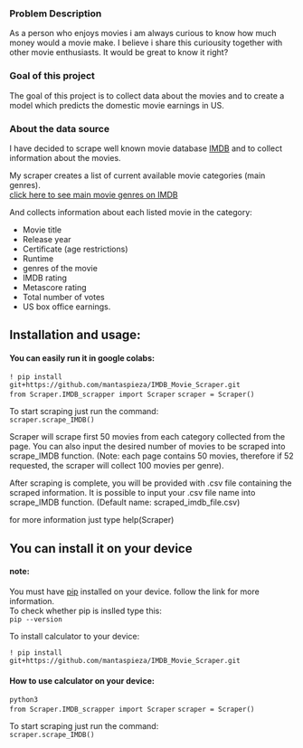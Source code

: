 ### Problem Description

As a person who enjoys movies i am always curious to know how much money would a movie make. I believe i share this curiousity together with other movie enthusiasts. It would be great to know it right?

### Goal of this project

The goal of this project is to collect data about the movies and to create a model which predicts the domestic movie earnings in US.

### About the data source

I have decided to scrape well known movie database [IMDB](https://www.imdb.com/?ref_=nv_home) and to collect information about the movies.

My scraper creates a list of current available movie categories (main genres).  
[click here to see main movie genres on IMDB](https://www.imdb.com/feature/genre/?ref_=nv_ch_gr)

And collects information about each listed movie in the category:
* Movie title
* Release year
* Certificate (age restrictions)
* Runtime
* genres of the movie
* IMDB rating
* Metascore rating
* Total number of votes
* US box office earnings.

## Installation and usage:    

#### You can easily run it in google colabs:  

`! pip install git+https://github.com/mantaspieza/IMDB_Movie_Scraper.git`  
`from Scraper.IMDB_scrapper import Scraper`
`scraper = Scraper()`

To start scraping just run the command:   
`scraper.scrape_IMDB()`

Scraper will scrape first 50 movies from each category collected from the page.
You can also input the desired number of movies to be scraped into scrape_IMDB function. (Note: each page contains 50 movies, therefore if 52 requested, the scraper will collect 100 movies per genre).

After scraping is complete, you will be provided with .csv file containing the scraped information. It is possible to input your .csv file name into scrape_IMDB function. (Default name: scraped_imdb_file.csv)

for more information just type help(Scraper)


## You can install it on your device  
#### note:    
You must have [pip](https://github.com/pypa/pip) installed on your device. follow the link for more information.    
To check whether pip is inslled type this:  
`pip --version`  

To install calculator to your device:  

`! pip install git+https://github.com/mantaspieza/IMDB_Movie_Scraper.git`


#### How to use calculator on your device:   

`python3`  
`from Scraper.IMDB_scrapper import Scraper`
`scraper = Scraper()`

To start scraping just run the command:   
`scraper.scrape_IMDB()`



